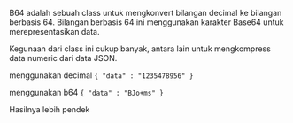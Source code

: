 B64 adalah sebuah class untuk mengkonvert bilangan decimal ke bilangan berbasis 64.
Bilangan berbasis 64 ini menggunakan karakter Base64 untuk merepresentasikan data. 

Kegunaan dari class ini cukup banyak, antara lain untuk mengkompress data numeric dari data JSON.

menggunakan decimal
`{
    "data" : "1235478956"
}`

menggunakan b64
`{
    "data" : "BJo+ms"
}`

Hasilnya lebih pendek
